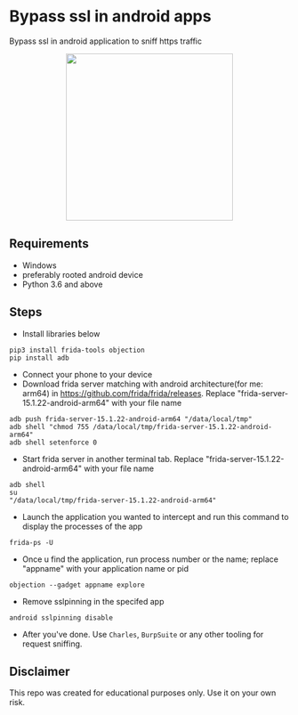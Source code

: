 # Bypass ssl in android apps
Bypass ssl in android application to sniff https traffic

<p align="center">
  <img width="300" height="300" src="https://developer.android.com/guide/practices/ui_guidelines/images/NB_Icon_Mask_Shapes_Ext_02.gif" />
</p>

## Requirements
- Windows
- preferably rooted android device
- Python 3.6 and above

## Steps
- Install libraries below
```
pip3 install frida-tools objection
pip install adb
```
- Connect your phone to your device
- Download frida server matching with android architecture(for me: arm64) in https://github.com/frida/frida/releases. Replace "frida-server-15.1.22-android-arm64" with your file name

```
adb push frida-server-15.1.22-android-arm64 "/data/local/tmp"
adb shell "chmod 755 /data/local/tmp/frida-server-15.1.22-android-arm64"
adb shell setenforce 0
```

- Start frida server in another terminal tab. Replace "frida-server-15.1.22-android-arm64" with your file name
```
adb shell
su
"/data/local/tmp/frida-server-15.1.22-android-arm64"
```

- Launch the application you wanted to intercept and run this command to display the processes of the app
```
frida-ps -U
```
- Once u find the application, run process number or the name; replace "appname" with your application name or pid
```
objection --gadget appname explore
```
- Remove sslpinning in the specifed app
```
android sslpinning disable
```
- After you've done. Use `Charles`, `BurpSuite` or any other tooling for request sniffing.


## Disclaimer
This repo was created for educational purposes only. Use it on your own risk.  



